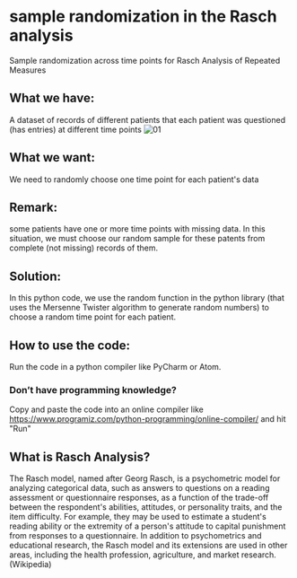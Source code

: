 # sample randomization in the Rasch analysis
Sample randomization across time points for Rasch Analysis of Repeated Measures

## What we have:
A dataset of records of different patients that each patient was questioned (has entries) at different time points
![01](https://user-images.githubusercontent.com/82238399/206615620-d901c9da-ff59-4485-b030-b28ddc8d9aa8.png)

## What we want:
We need to randomly choose one time point for each patient's data 

## Remark:
some patients have one or more time points with missing data. In this situation, we must choose our random sample for these patents from complete (not missing) records of them.

## Solution:
In this python code, we use the random function in the python library (that uses the Mersenne Twister algorithm to generate random numbers) to choose a random time point for each patient.

## How to use the code:
Run the code in a python compiler like PyCharm or Atom.
### Don’t have programming knowledge? 
Copy and paste the code into an online compiler like https://www.programiz.com/python-programming/online-compiler/ and hit "Run"

## What is Rasch Analysis?
The Rasch model, named after Georg Rasch, is a psychometric model for analyzing categorical data, such as answers to questions on a reading assessment or questionnaire responses, as a function of the trade-off between the respondent's abilities, attitudes, or personality traits, and the item difficulty. For example, they may be used to estimate a student's reading ability or the extremity of a person's attitude to capital punishment from responses to a questionnaire. In addition to psychometrics and educational research, the Rasch model and its extensions are used in other areas, including the health profession, agriculture, and market research. (Wikipedia)
